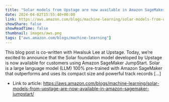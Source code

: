 ```yaml
---
title: "Solar models from Upstage are now available in Amazon SageMaker JumpStart"
date: 2024-04-02T15:55:40+00:00
link: https://aws.amazon.com/blogs/machine-learning/solar-models-from-upstage-are-now-available-in-amazon-sagemaker-jumpstart/
showShare: false
showReadTime: false
thumbnail: images/aws.png
tags: ["aws.amazon.com/blogs/machine-learning"]
---
```

This blog post is co-written with Hwalsuk Lee at Upstage. Today, we’re excited to announce that the Solar foundation model developed by Upstage is now available for customers using Amazon SageMaker JumpStart. Solar is a large language model (LLM) 100% pre-trained with Amazon SageMaker that outperforms and uses its compact size and powerful track records […]

- Link to article: https://aws.amazon.com/blogs/machine-learning/solar-models-from-upstage-are-now-available-in-amazon-sagemaker-jumpstart/